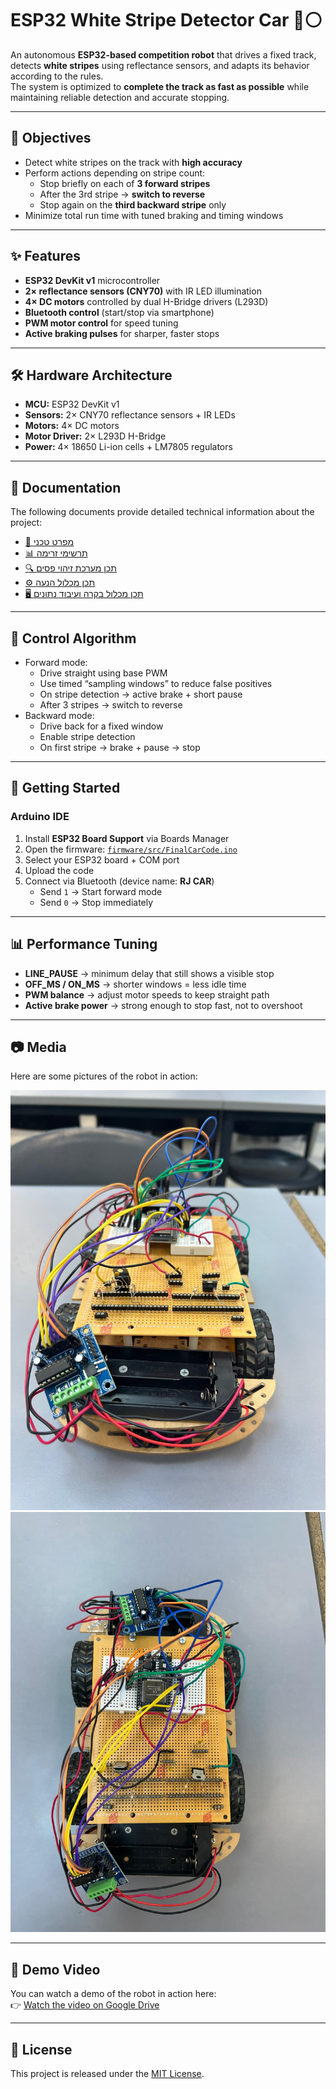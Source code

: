 # ESP32 White Stripe Detector Car 🚗⚪

An autonomous **ESP32-based competition robot** that drives a fixed track, detects **white stripes** using reflectance sensors, and adapts its behavior according to the rules.  
The system is optimized to **complete the track as fast as possible** while maintaining reliable detection and accurate stopping.

---

## 🎯 Objectives
- Detect white stripes on the track with **high accuracy**
- Perform actions depending on stripe count:
  - Stop briefly on each of **3 forward stripes**
  - After the 3rd stripe → **switch to reverse**
  - Stop again on the **third backward stripe** only
- Minimize total run time with tuned braking and timing windows

---

## ✨ Features
- **ESP32 DevKit v1** microcontroller
- **2× reflectance sensors (CNY70)** with IR LED illumination
- **4× DC motors** controlled by dual H-Bridge drivers (L293D)
- **Bluetooth control** (start/stop via smartphone)
- **PWM motor control** for speed tuning
- **Active braking pulses** for sharper, faster stops

---

## 🛠️ Hardware Architecture
- **MCU:** ESP32 DevKit v1  
- **Sensors:** 2× CNY70 reflectance sensors + IR LEDs  
- **Motors:** 4× DC motors  
- **Motor Driver:** 2× L293D H-Bridge  
- **Power:** 4× 18650 Li-ion cells + LM7805 regulators  

---

## 📂 Documentation

The following documents provide detailed technical information about the project:

- [📘 מפרט טכני](./docs/מפרט%20טכני.pdf)
- [📊 תרשימי זרימה](./docs/תרשימי%20זרימה.pdf)
- [🔍 תכן מערכת זיהוי פסים](./docs/תכן%20מערכת%20זיהוי%20פסים.pdf)
- [⚙️ תכן מכלול הנעה](./docs/תכן%20מכלול%20הנעה.pdf)
- [🖥️ תכן מכלול בקרה ועיבוד נתונים](./docs/תכן%20מכלול%20בקרה%20ועיבוד%20נתונים.pdf)

---

## 🧩 Control Algorithm
- Forward mode:
  - Drive straight using base PWM
  - Use timed “sampling windows” to reduce false positives
  - On stripe detection → active brake + short pause
  - After 3 stripes → switch to reverse
- Backward mode:
  - Drive back for a fixed window
  - Enable stripe detection
  - On first stripe → brake + pause → stop

---

## 🚀 Getting Started

### Arduino IDE
1. Install **ESP32 Board Support** via Boards Manager  
2. Open the firmware: [`firmware/src/FinalCarCode.ino`](firmware/src/FinalCarCode.ino)  
3. Select your ESP32 board + COM port  
4. Upload the code  
5. Connect via Bluetooth (device name: **RJ CAR**)  
   - Send `1` → Start forward mode  
   - Send `0` → Stop immediately  

---

## 📊 Performance Tuning
- **LINE_PAUSE** → minimum delay that still shows a visible stop  
- **OFF_MS / ON_MS** → shorter windows = less idle time  
- **PWM balance** → adjust motor speeds to keep straight path  
- **Active brake power** → strong enough to stop fast, not to overshoot  

---

## 📷 Media
Here are some pictures of the robot in action:

![Robot Front View](media/image1.jpeg)
![Robot Side View](media/image2.jpeg)

---

## 🎥 Demo Video
You can watch a demo of the robot in action here:  
👉 [Watch the video on Google Drive](https://drive.google.com/file/d/1KyScIxi6h4kys5OYhlDdebKLkKlFJKKN/view?usp=sharing)

---

## 📜 License
This project is released under the [MIT License](LICENSE).

